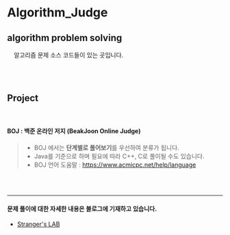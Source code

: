 # Algorithm_Judge



algorithm problem solving
------------------------------   
   

&nbsp;&nbsp;&nbsp; 알고리즘 문제 소스 코드들이 있는 곳입니다.  

<br/><br/>
Project
-----------
<br/>

 #### BOJ : 백준 온라인 저지 (BeakJoon Online Judge)  



> - BOJ 에서는 **단계별로 풀어보기**를 우선하여 분류가 됩니다.
> - Java를 기준으로 하며 필요에 따라 C++, C로 풀이될 수도 있습니다.
> - BOJ 언어 도움말 : https://www.acmicpc.net/help/language


<br/><br/>

-----------------

#### 문제 풀이에 대한 자세한 내용은 블로그에 기재하고 있습니다.

- [Stranger's LAB](http://st-lab.tistory.com)


<br/><br/>
